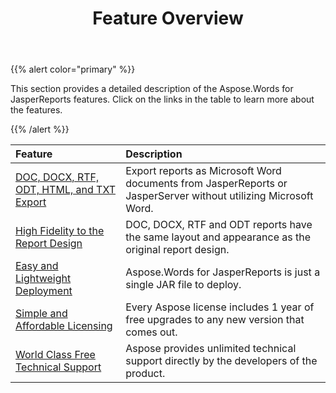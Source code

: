 ﻿---
title: Feature Overview
second_title: Aspose.Words for JasperReports
articleTitle: Feature Overview
linktitle: Feature Overview
description: "This section provides a detailed description of the Aspose.Words for JasperReports features."
type: docs
weight: 10
url: /jasperreports/feature-overview/
---

{{% alert color="primary" %}}

This section provides a detailed description of the Aspose.Words for JasperReports features. Click on the links in the table to learn more about the features. 

{{% /alert %}}

| Feature |Description |
| :- | :- |
|[DOC, DOCX, RTF, ODT, HTML, and TXT Export](/words/jasperreports/doc-docx-rtf-odt-html-and-txt-export/)|Export reports as Microsoft Word documents from JasperReports or JasperServer without utilizing Microsoft Word. |
|[High Fidelity to the Report Design](/words/jasperreports/high-fidelity-to-the-report-design/)|DOC, DOCX, RTF and ODT reports have the same layout and appearance as the original report design. |
|[Easy and Lightweight Deployment](/words/jasperreports/easy-and-lightweight-deployment/)|Aspose.Words for JasperReports is just a single JAR file to deploy.|
|[Simple and Affordable Licensing](/words/jasperreports/simple-and-affordable-licensing/)|Every Aspose license includes 1 year of free upgrades to any new version that comes out.|
|[World Class Free Technical Support](/words/jasperreports/world-class-free-technical-support/)|Aspose provides unlimited technical support directly by the developers of the product.|


